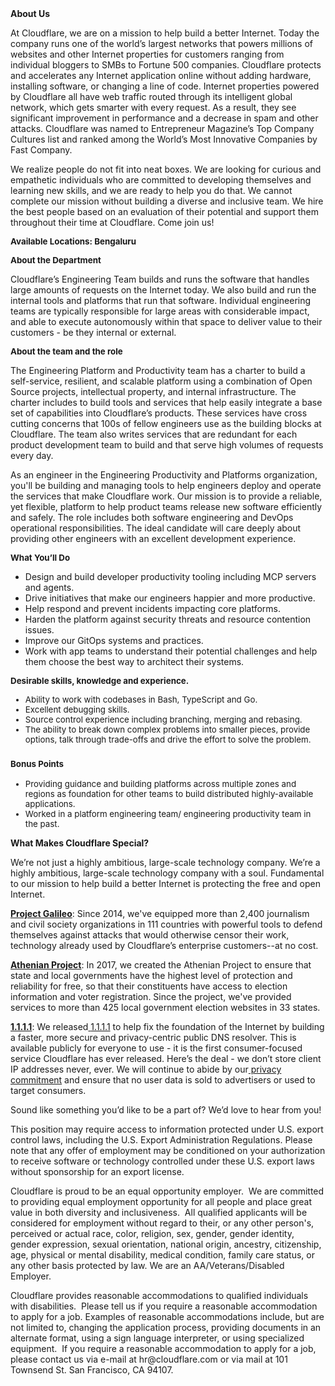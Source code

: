 <div class="content-intro">
	<div><strong>About Us</strong></div>
	<div>
		<p>At Cloudflare, we are on a mission to help build a better Internet. Today the company runs one of the world’s largest networks that powers millions of websites and other Internet properties for customers ranging from individual bloggers to SMBs to Fortune 500 companies. Cloudflare protects and accelerates any Internet application online without adding hardware, installing software, or changing a line of code. Internet properties powered by Cloudflare all have web traffic routed through its intelligent global network, which gets smarter with every request. As a result, they see significant improvement in performance and a decrease in spam and other attacks. Cloudflare was named to Entrepreneur Magazine’s Top Company Cultures list and ranked among the World’s Most Innovative Companies by Fast Company.&nbsp;</p>
		<p><span style="font-weight: 400;">We realize people do not fit into neat boxes. We are looking for curious and empathetic individuals who are committed to developing themselves and learning new skills, and we are ready to help you do that. We cannot complete our mission without building a diverse and inclusive team. We hire the best people based on an evaluation of their potential and support them throughout their time at Cloudflare. Come join us!&nbsp;</span></p>
	</div>
</div>
<p><span style="font-size: 10pt;"><strong>Available Locations: <span class="il">Bengaluru</span></strong></span></p>
<p><span style="font-size: 10pt;"><strong>About the Department</strong></span></p>
<p>Cloudflare’s Engineering Team builds and runs the software that handles large amounts of requests on the Internet today. We also build and run the internal tools and platforms that run that software. Individual engineering teams are typically responsible for large areas with considerable impact, and able to execute autonomously within that space to deliver value to their customers - be they internal or external.</p>
<p><span style="font-size: 10pt;"><strong>About the team and the role</strong></span></p>
<p>The Engineering Platform and Productivity team has a charter to build a self-service, resilient, and scalable platform using a combination of Open Source projects, intellectual property, and internal infrastructure. The charter includes to build tools and services that help easily integrate a base set of capabilities into Cloudflare’s products. These services have cross cutting concerns that 100s of fellow engineers use as the building blocks at Cloudflare. The team also writes services that are redundant for each product development team to build and that serve high volumes of requests every day.</p>
<p>As an engineer in the Engineering Productivity and Platforms organization, you'll be building and managing tools to help engineers deploy and operate the services that make Cloudflare work. Our mission is to provide a reliable, yet flexible, platform to help product teams release new software efficiently and safely. The role includes both software engineering and DevOps operational responsibilities. The ideal candidate will care deeply about providing other engineers with an excellent development experience.&nbsp;</p>
<p><span style="font-size: 10pt;"><strong>What You’ll Do</strong></span></p>
<ul>
	<li>Design and build developer productivity tooling including MCP servers and agents.</li>
	<li>Drive initiatives that make our engineers happier and more productive.</li>
	<li>Help respond and prevent incidents impacting core platforms.</li>
	<li>Harden the platform against security threats and resource contention issues.</li>
	<li>Improve our GitOps systems and practices.</li>
	<li>Work with app teams to understand their potential challenges and help them choose the best way to architect their systems.</li>
</ul>
<p><span style="font-size: 10pt;"><strong>Desirable skills, knowledge and experience.</strong></span></p>
<ul>
	<li style="font-size: 10pt;"><span style="font-size: 10pt;">Ability to work with codebases in Bash, TypeScript and Go.</span></li>
	<li style="font-size: 10pt;"><span style="font-size: 10pt;">Excellent debugging skills.</span></li>
	<li style="font-size: 10pt;"><span style="font-size: 10pt;">Source control experience including branching, merging and rebasing.</span></li>
	<li style="font-size: 10pt;"><span style="font-size: 10pt;">The ability to break down complex problems into smaller pieces, provide options, talk through trade-offs and drive the effort to solve the problem.</span></li>
</ul>
<h3><span style="font-size: 10pt;"><strong>Bonus Points</strong></span></h3>
<ul>
	<li style="font-size: 10pt;"><span style="font-size: 10pt;">Providing guidance and building platforms across multiple zones and regions as foundation for other teams to build distributed highly-available applications.</span></li>
	<li style="font-size: 10pt;"><span style="font-size: 10pt;">Worked in a platform engineering team/ engineering productivity team in the past.</span></li>
</ul>
<div class="content-conclusion">
	<p><strong>What Makes Cloudflare Special?</strong></p>
	<p><span style="font-weight: 400;">We’re not just a highly ambitious, large-scale technology company. We’re a highly ambitious, large-scale technology company with a soul. Fundamental to our mission to help build a better Internet is protecting the free and open Internet.</span></p>
	<p><a href="https://blog.cloudflare.com/protecting-free-expression-online/"><strong>Project Galileo</strong></a><span style="font-weight: 400;">: Since 2014, we've equipped more than 2,400 journalism and civil society organizations in 111 countries with powerful tools to defend themselves against attacks that would otherwise censor their work, technology already used by Cloudflare’s enterprise customers--at no cost.</span></p>
	<p><strong><a href="https://www.cloudflare.com/athenian/">Athenian Project</a></strong><span style="font-weight: 400;">: In 2017, we created the Athenian Project to ensure that state and local governments have the highest level of protection and reliability for free, so that their constituents have access to election information and voter registration. Since the project, we've provided services to more than 425 local government election websites in 33 states.</span></p>
	<p><a href="https://1.1.1.1/"><strong>1.1.1.1</strong></a><span style="font-weight: 400;">: We released</span><a href="https://1.1.1.1/"> <span style="font-weight: 400;">1.1.1.1</span></a><span style="font-weight: 400;"> to help fix the foundation of the Internet by building a faster, more secure and privacy-centric public DNS resolver. This is available publicly for everyone to use - it is the first consumer-focused service Cloudflare has ever released. Here’s the deal - we don’t store client IP addresses never, ever. We will continue to abide by our</span><a href="https://developers.cloudflare.com/1.1.1.1/privacy/public-dns-resolver"> privacy commitment</a><span style="font-weight: 400;"> and ensure that no user data is sold to advertisers or used to target consumers.</span></p>
	<p><span style="font-weight: 400;">Sound like something you’d like to be a part of? We’d love to hear from you!</span></p>
	<p><span style="font-weight: 400;">This position may require access to information protected under U.S. export control laws, including the U.S. Export Administration Regulations. Please note that any offer of employment may be conditioned on your authorization to receive software or technology controlled under these U.S. export laws without sponsorship for an export license.</span></p>
	<p><span style="font-weight: 400;">Cloudflare is proud to be an equal opportunity employer. &nbsp;We are committed to providing equal employment opportunity for all people and place great value in both diversity and inclusiveness. &nbsp;All qualified applicants will be considered for employment without regard to their, or any other person's, perceived or actual</span> <span style="font-weight: 400;">race, color, religion, sex, gender, gender identity, gender expression, sexual orientation, national origin, ancestry, citizenship, age, physical or mental disability, medical condition, family care status, or any other basis protected by law. </span><span style="font-weight: 400;">We are an AA/Veterans/Disabled Employer.</span></p>
	<p><span style="font-weight: 400;">Cloudflare provides reasonable accommodations to qualified individuals with disabilities. &nbsp;Please tell us if you require a reasonable accommodation to apply for a job. Examples of reasonable accommodations include, but are not limited to, changing the application process, providing documents in an alternate format, using a sign language interpreter, or using specialized equipment. &nbsp;If you require a reasonable accommodation to apply for a job, please contact us via e-mail at </span><span style="font-weight: 400;">hr@cloudflare.com</span><span style="font-weight: 400;"> or via mail at 101 Townsend St. San Francisco, CA 94107.</span></p>
</div>
